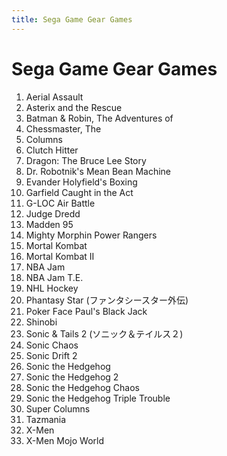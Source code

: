 ```yaml
---
title: Sega Game Gear Games
---
```


Sega Game Gear Games
=============

<ol>
<li>Aerial Assault</li>
<li>Asterix and the Rescue</li>
<li>Batman & Robin, The Adventures of</li>
<li>Chessmaster, The</li>
<li>Columns</li>
<li>Clutch Hitter</li>
<li>Dragon: The Bruce Lee Story</li>
<li>Dr. Robotnik's Mean Bean Machine</li>
<li>Evander Holyfield's Boxing</li>
<li>Garfield Caught in the Act</li>
<li>G-LOC Air Battle</li>
<li>Judge Dredd</li>
<li>Madden 95</li>
<li>Mighty Morphin Power Rangers</li>
<li>Mortal Kombat</li>
<li>Mortal Kombat II</li>
<li>NBA Jam</li>
<li>NBA Jam T.E.</li>
<li>NHL Hockey</li>
<li>Phantasy Star (ファンタシースター外伝)</li>
<li>Poker Face Paul's Black Jack</li>
<li>Shinobi</li>
<li>Sonic & Tails 2 (ソニック＆テイルス２)</li>
<li>Sonic Chaos</li>
<li>Sonic Drift 2</li>
<li>Sonic the Hedgehog</li>
<li>Sonic the Hedgehog 2</li>
<li>Sonic the Hedgehog Chaos</li>
<li>Sonic the Hedgehog Triple Trouble</li>
<li>Super Columns</li>
<li>Tazmania</li>
<li>X-Men</li>
<li>X-Men Mojo World</li>
</ol>
